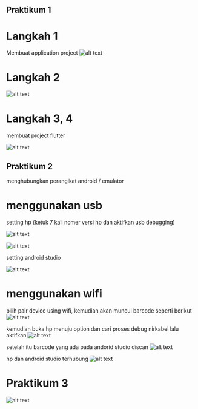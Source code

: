 
## Praktikum 1
# Langkah 1
Membuat application project
![alt text](https://github.com/03Yuma/flutter-fundamental-part1/blob/master/hello_world/images/P1.L1.png?raw=true)

# Langkah 2
![alt text](https://github.com/03Yuma/flutter-fundamental-part1/blob/master/hello_world/images/P1L2.png?raw=true)

# Langkah 3, 4
membuat project flutter

![alt text](https://github.com/03Yuma/flutter-fundamental-part1/blob/master/hello_world/images/P1L4.png?raw=true)

## Praktikum 2
menghubungkan peranglkat android / emulator

# menggunakan usb
setting hp (ketuk 7 kali nomer versi hp dan aktifkan usb debugging)

![alt text](https://github.com/03Yuma/flutter-fundamental-part1/blob/master/hello_world/images/nover.jpg?raw=true)

![alt text](https://github.com/03Yuma/flutter-fundamental-part1/blob/master/hello_world/images/aktif.jpg?raw=true)

setting android studio

![alt text](https://github.com/03Yuma/flutter-fundamental-part1/blob/master/hello_world/images/android.png?raw=true)

# menggunakan wifi
pilih pair device using wifi, kemudian akan muncul barcode seperti berikut
![alt text](https://github.com/03Yuma/flutter-fundamental-part1/blob/master/hello_world/images/barcode.png?raw=true)

kemudian buka hp menuju option dan cari proses debug nirkabel lalu aktifkan
![alt text](https://github.com/03Yuma/flutter-fundamental-part1/blob/master/hello_world/images/hp.jpg?raw=true)

setelah itu barcode yang ada pada andorid studio discan
![alt text](https://github.com/03Yuma/flutter-fundamental-part1/blob/master/hello_world/images/scan.jpg?raw=true)

hp dan android studio terhubung
![alt text](https://github.com/03Yuma/flutter-fundamental-part1/blob/master/hello_world/images/acc.png?raw=true)

# Praktikum 3



![alt text](https://github.com/03Yuma/flutter-fundamental-part1/blob/master/hello_world/images/02.png?raw=true)
